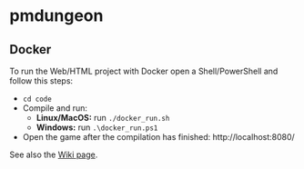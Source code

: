 # pmdungeon

## Docker

To run the Web/HTML project with Docker open a Shell/PowerShell and follow this steps:

- `cd code`
- Compile and run:
    - **Linux/MacOS:** run `./docker_run.sh`
    - **Windows:** run `.\docker_run.ps1`
- Open the game after the compilation has finished: http://localhost:8080/

See also the [Wiki page](https://github.com/PM-Dungeon/pmdungeon/wiki/Hinweise-zum-Docker).
